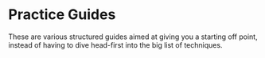 # Practice Guides
These are various structured guides aimed at giving you a starting off point,
instead of having to dive head-first into the big list of techniques.
